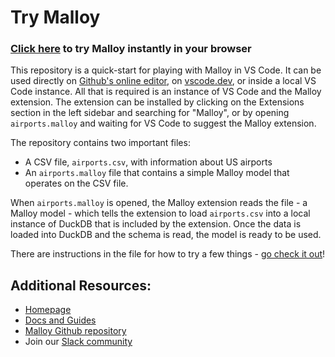 # Try Malloy

### [Click here](https://github.dev/malloydata/try-malloy/airports.malloy) to try Malloy instantly in your browser

This repository is a quick-start for playing with Malloy in VS Code. It can be used directly on [Github's online editor](https://github.dev/malloydata/try-malloy/airports.malloy), on [vscode.dev](https://vscode.dev/github/malloydata/try-malloy), or inside a local VS Code instance. All that is required is an instance of VS Code and the Malloy extension. The extension can be installed by clicking on the Extensions section in the left sidebar and searching for "Malloy", or by opening `airports.malloy` and waiting for VS Code to suggest the Malloy extension.

The repository contains two important files:

* A CSV file, `airports.csv`, with information about US airports
* An `airports.malloy` file that contains a simple Malloy model that operates on the CSV file.

When `airports.malloy` is opened, the Malloy extension reads the file - a Malloy model - which tells the extension to load `airports.csv` into a local instance of DuckDB that is included by the extension. Once the data is loaded into DuckDB and the schema is read, the model is ready to be used.

There are instructions in the file for how to try a few things - [go check it out](https://github.dev/malloydata/try-malloy/airports.malloy)!

## Additional Resources:

* [Homepage](http://malloydata.dev)
* [Docs and Guides](https://malloydata.github.io/documentation/)
* [Malloy Github repository](https://github.com/malloydata/malloy/)
* Join our [Slack community](https://join.slack.com/t/malloy-community/shared_invite/zt-1kgfwgi5g-CrsdaRqs81QY67QW0~t_uw)
